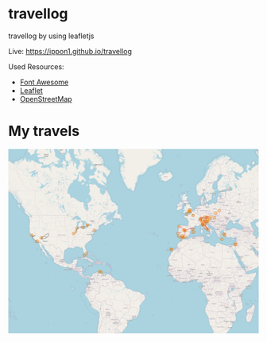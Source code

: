 # travellog
travellog by using leafletjs

Live: https://ippon1.github.io/travellog

Used Resources: 
* [Font Awesome](https://fontawesome.com/v4.7.0/)
* [Leaflet](https://leafletjs.com)
* [OpenStreetMap](https://openstreetmap.org)

# My travels
![My Travels](https://raw.githubusercontent.com/ippon1/travellog/master/exampleImages/example_image.png)
